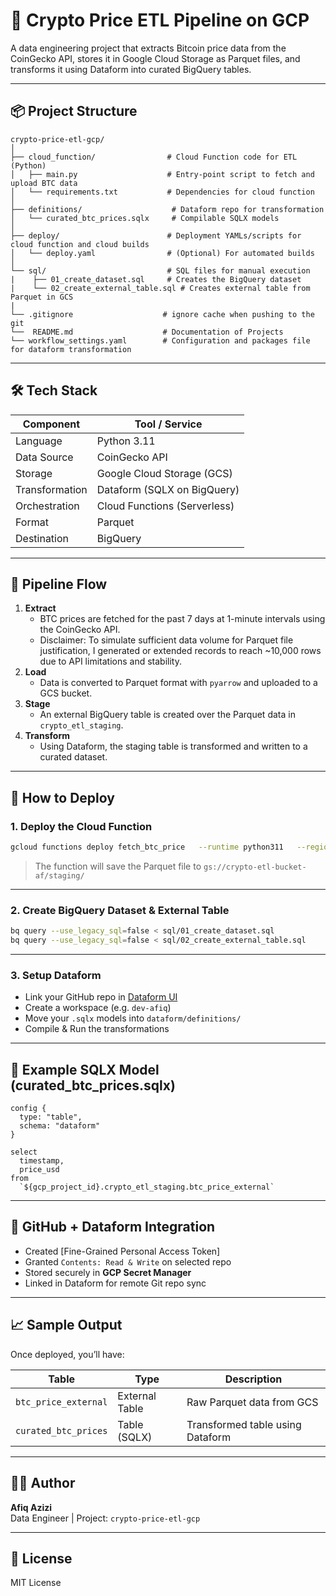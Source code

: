 
# 🚀 Crypto Price ETL Pipeline on GCP

A data engineering project that extracts Bitcoin price data from the CoinGecko API, stores it in Google Cloud Storage as Parquet files, and transforms it using Dataform into curated BigQuery tables.

---

## 📦 Project Structure

```
crypto-price-etl-gcp/
│
├── cloud_function/                # Cloud Function code for ETL (Python)
│   ├── main.py                    # Entry-point script to fetch and upload BTC data
│   └── requirements.txt           # Dependencies for cloud function
│
├── definitions/                    # Dataform repo for transformation              
│   └── curated_btc_prices.sqlx     # Compilable SQLX models
│
├── deploy/                        # Deployment YAMLs/scripts for cloud function and cloud builds
│   └── deploy.yaml                # (Optional) For automated builds
│
└── sql/                           # SQL files for manual execution
|    ├── 01_create_dataset.sql     # Creates the BigQuery dataset
|    └── 02_create_external_table.sql # Creates external table from Parquet in GCS
|
└── .gitignore                    # ignore cache when pushing to the git
└──  README.md                    # Documentation of Projects
└── workflow_settings.yaml        # Configuration and packages file for dataform transformation

```

---

## 🛠️ Tech Stack

| Component          | Tool / Service               |
|-------------------|------------------------------|
| Language           | Python 3.11                  |
| Data Source        | CoinGecko API                |
| Storage            | Google Cloud Storage (GCS)   |
| Transformation     | Dataform (SQLX on BigQuery)  |
| Orchestration      | Cloud Functions (Serverless) |
| Format             | Parquet                      |
| Destination        | BigQuery                     |

---

## 🧪 Pipeline Flow

1. **Extract**  
   - BTC prices are fetched for the past 7 days at 1-minute intervals using the CoinGecko API.
   - Disclaimer: To simulate sufficient data volume for Parquet file justification, I generated or extended records to reach ~10,000 rows due to API limitations and stability.
2. **Load**  
   - Data is converted to Parquet format with `pyarrow` and uploaded to a GCS bucket.
3. **Stage**  
   - An external BigQuery table is created over the Parquet data in `crypto_etl_staging`.
4. **Transform**  
   - Using Dataform, the staging table is transformed and written to a curated dataset.

---

## 🔧 How to Deploy

### 1. Deploy the Cloud Function

```bash
gcloud functions deploy fetch_btc_price   --runtime python311   --region asia-southeast1   --source ./cloud_function   --entry-point fetch_btc_price   --trigger-http   --allow-unauthenticated
```

> The function will save the Parquet file to `gs://crypto-etl-bucket-af/staging/`

---

### 2. Create BigQuery Dataset & External Table

```bash
bq query --use_legacy_sql=false < sql/01_create_dataset.sql
bq query --use_legacy_sql=false < sql/02_create_external_table.sql
```

---

### 3. Setup Dataform

- Link your GitHub repo in [Dataform UI](https://console.cloud.google.com/dataform)
- Create a workspace (e.g. `dev-afiq`)
- Move your `.sqlx` models into `dataform/definitions/`
- Compile & Run the transformations

---

## 🧠 Example SQLX Model (curated_btc_prices.sqlx)

```sqlx
config {
  type: "table",
  schema: "dataform"
}

select
  timestamp,
  price_usd
from
  `${gcp_project_id}.crypto_etl_staging.btc_price_external`
```

---

## 🔐 GitHub + Dataform Integration

- Created [Fine-Grained Personal Access Token]
- Granted `Contents: Read & Write` on selected repo
- Stored securely in **GCP Secret Manager**
- Linked in Dataform for remote Git repo sync

---

## 📈 Sample Output

Once deployed, you’ll have:

| Table                       | Type           | Description                         |
|----------------------------|----------------|-------------------------------------|
| `btc_price_external`       | External Table | Raw Parquet data from GCS           |
| `curated_btc_prices`       | Table (SQLX)   | Transformed table using Dataform    |



---

## 👨‍💻 Author

**Afiq Azizi**  
Data Engineer | Project: `crypto-price-etl-gcp`

---

## 📄 License

MIT License
